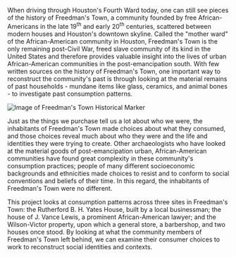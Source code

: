 When driving through Houston's Fourth Ward today, one can still see pieces of the history of Freedman's Town, a community founded by free African-Americans in the late 19<sup>th</sup> and early 20<sup>th</sup> centuries, scattered between modern houses and Houston's downtown skyline. Called the "mother ward" of the African-American community in Houston, Freedman's Town is the only remaining post-Civil War, freed slave community of its kind in the United States and therefore provides valuable insight into the lives of urban African-American communities in the post-emancipation south. With few written sources on the history of Freedman's Town, one important way to reconstruct the community's past is through looking at the material remains of past households - mundane items like glass, ceramics, and animal bones - to investigate past consumption patterns.

![Image of Freedman's Town Historical Marker](http://freedmanstownarchaeology.rice.edu/images/marker.jpg)

Just as the things we purchase tell us a lot about who we were, the inhabitants of Freedman's Town made choices about what they consumed, and those choices reveal much about who they were and the life and identities they were trying to create. Other archaeologists who have looked at the material goods of post-emancipation urban, African-American communities have found great complexity in these community's consumption practices; people of many different socioeconomic backgrounds and ethnicities made choices to resist and to conform to social conventions and beliefs of their time. In this regard, the inhabitants of Freedman's Town were no different.

This project looks at consumption patterns across three sites in Freedman's Town: the Rutherford B. H. Yates House, built by a local businessman; the house of J. Vance Lewis, a prominent African-American lawyer; and the Wilson-Victor property, upon which a general store, a barbershop, and two houses once stood. By looking at what the community members of Freedman's Town left behind, we can examine their consumer choices to work to reconstruct social identities and contexts. 
